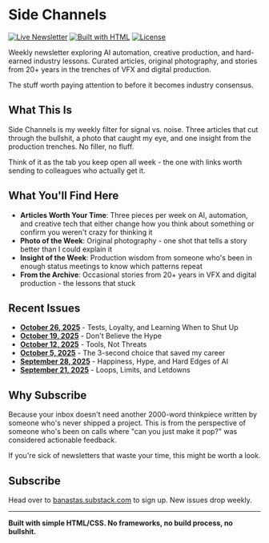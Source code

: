 # Side Channels

[![Live Newsletter](https://img.shields.io/badge/Subscribe-banastas.substack.com-FF6719?style=for-the-badge&logo=substack)](https://banastas.substack.com)
[![Built with HTML](https://img.shields.io/badge/Built%20with-HTML%2FCSS-e34c26?style=for-the-badge&logo=html5)](https://developer.mozilla.org/en-US/docs/Web/HTML)
[![License](https://img.shields.io/badge/License-All%20Rights%20Reserved-lightgrey?style=for-the-badge)](https://github.com/banastas/Side-Channels)

Weekly newsletter exploring AI automation, creative production, and hard-earned industry lessons. Curated articles, original photography, and stories from 20+ years in the trenches of VFX and digital production.

The stuff worth paying attention to before it becomes industry consensus.

## What This Is

Side Channels is my weekly filter for signal vs. noise. Three articles that cut through the bullshit, a photo that caught my eye, and one insight from the production trenches. No filler, no fluff.

Think of it as the tab you keep open all week - the one with links worth sending to colleagues who actually get it.

## What You'll Find Here

- **Articles Worth Your Time**: Three pieces per week on AI, automation, and creative tech that either change how you think about something or confirm you weren't crazy for thinking it
- **Photo of the Week**: Original photography - one shot that tells a story better than I could explain it
- **Insight of the Week**: Production wisdom from someone who's been in enough status meetings to know which patterns repeat
- **From the Archive**: Occasional stories from 20+ years in VFX and digital production - the lessons that stuck

## Recent Issues

- **[October 26, 2025](https://substack.banast.as/newsletters/2025-10-26_SideChannels)** - Tests, Loyalty, and Learning When to Shut Up
- **[October 19, 2025](https://substack.banast.as/newsletters/2025-10-19_SideChannels)** - Don't Believe the Hype
- **[October 12, 2025](https://substack.banast.as/newsletters/2025-10-12_SideChannels)** - Tools, Not Threats
- **[October 5, 2025](https://substack.banast.as/newsletters/2025-10-05_SideChannels)** - The 3-second choice that saved my career
- **[September 28, 2025](https://substack.banast.as/newsletters/2025-09-28_SideChannels)** - Happiness, Hype, and Hard Edges of AI
- **[September 21, 2025](https://substack.banast.as/newsletters/2025-09-21_SideChannels)** - Loops, Limits, and Letdowns

## Why Subscribe

Because your inbox doesn't need another 2000-word thinkpiece written by someone who's never shipped a project. This is from the perspective of someone who's been on calls where "can you just make it pop?" was considered actionable feedback.

If you're sick of newsletters that waste your time, this might be worth a look.

## Subscribe

Head over to [banastas.substack.com](https://banastas.substack.com) to sign up. New issues drop weekly.

---

**Built with simple HTML/CSS. No frameworks, no build process, no bullshit.**
